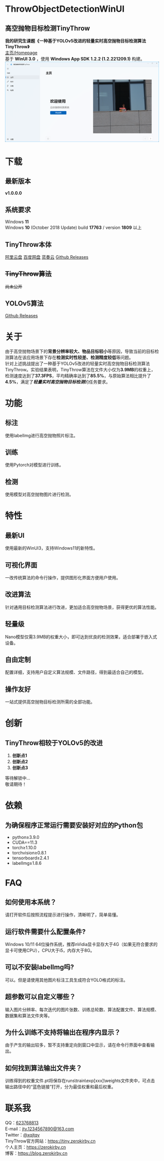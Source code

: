 # ThrowObjectDetectionWinUI
## 高空抛物目标检测TinyThrow
**我的研究生课题《一种基于YOLOv5改进的轻量实时高空抛物目标检测算法TinyThrow》**  
[主页/Homepage](https://tiny.zerokirby.cn)  
基于 **WinUI 3.0** ，使用 **Windows App SDK 1.2.2 (1.2.221209.1)** 构建。  
![Screenshot](Screenshot.png)

# 下载
## 最新版本
**v1.0.0.0**  
## 系统要求
Windows **11**  
Windows **10** (October 2018 Update) build **17763** / version **1809** 以上
## TinyThrow本体
[阿里云盘](https://www.aliyundrive.com/s/Kvg6YSiVEQu) [百度网盘](https://pan.baidu.com/s/1LRoIljunazwYrNETvSUeyg?pwd=olgr) [蓝奏云](https://0kirby.lanzouf.com/iQkPj0l5dkza) [Github Releases](https://github.com/0Kirby/ThrowObjectDetectionWinUI/releases/latest)  
## ~~TinyThrow算法~~
~~尚未公开~~  
## YOLOv5算法
[Github Releases](https://github.com/ultralytics/yolov5/releases/latest)  

# 关于
由于高空抛物场景下的**背景分辨率较大、物品目标较小**等原因，导致当前的目标检测算法在该应用场景下存在**检测实时性较差、检测精度较低**等问题。  
针对上述挑战提出了一种基于YOLOv5改进的轻量实时高空抛物目标检测算法TinyThrow。实验结果表明，TinyThrow算法在文件大小仅为**3.9MB**的权重上，检测速度达到了**37.3FPS**，平均精确率达到了**85.5%**，与原始算法相比提升了**4.5%**，满足了***轻量实时高空抛物目标检测***的任务要求。

# 功能
## 标注
使用labelImg进行高空抛物照片标注。
## 训练
使用Pytorch对模型进行训练。
## 检测
使用模型对高空抛物图片进行检测。

# 特性
## 最新UI
使用最新的WinUI3，支持Windows11的新特性。
## 可视化界面
一改传统算法的命令行操作，提供图形化界面方便用户使用。
## 改进算法
针对通用目标检测算法进行改进，更加适合高空抛物场景，获得更优的算法性能。
## 轻量级
Nano模型仅需3.9MB的权重大小，即可达到优良的检测效果，适合部署于嵌入式设备。
## 自由定制
配置详细，支持用户自定义算法规模、文件路径，得到最适合自己的模型。
## 操作友好
一站式提供高空抛物目标检测所需的全部功能。

# 创新
## TinyThrow相较于YOLOv5的改进
1. **创新点1**  
2. **创新点2**  
3. **创新点3**  

等待解锁中...  
敬请期待！  

# 依赖
## 为确保程序正常运行需要安装好对应的Python包
- python≥3.9.0
- CUDA==11.3
- torch≥1.10.0
- torchvision≥0.8.1
- tensorboard≥2.4.1
- labelImg≥1.8.6

# FAQ
## 如何使用本系统？
请打开软件后按照流程提示进行操作，清晰明了，简单易懂。
## 运行软件需要什么配置条件?
Windows 10/11 64位操作系统，推荐nVidia显卡显存大于4G（如果无符合要求的显卡可使用CPU），CPU大于i5，内存大于8G。
## 可以不安装labelImg吗?
可以。但是请使用其他图片标注工具生成符合YOLO格式的标注。
## 超参数可以自定义哪些？
输入图片分辨率、每次迭代的图片张数、训练总轮数、算法配置文件、算法规模、数据集和算法文件夹等。
## 为什么训练不支持将输出在程序内显示？
由于产生的输出较多，暂不支持重定向到窗口中显示，请在命令行界面中查看输出。
## 如何找到算法输出文件夹？
训练得到的权重文件.pt将保存在runs\train\exp[xxx]\weights文件夹中，可点击输出路径中的“蓝色链接”打开，分为最佳权重和最后权重。

# 联系我
QQ：[623768813](http://wpa.qq.com/msgrd?v=3&uin=623768813&site=qq&menu=yes)  
E-mail：[jty.1234567890@163.com](mailto:jty.1234567890@163.com)  
Twitter：[@xqjtqy](https://twitter.com/xqjtqy)  
TinyThrow官方网站：https://tiny.zerokirby.cn  
个人主页：https://zerokirby.cn  
博客：https://blog.zerokirby.cn